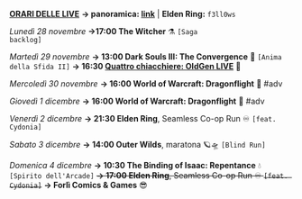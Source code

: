 <b><u>ORARI DELLE LIVE</u></b>
<b>→ panoramica: <a href="https://trello.com/b/iKwdSGf3/sabaku">link</a></b> | <b>Elden Ring:</b> <code>f3ll0ws</code>

<i>Lunedì 28 novembre</i>
<b>→17:00 The Witcher</b> ⚗️ <code>[Saga backlog]</code>

<i>Martedì 29 novembre</i>
<b>→ 13:00 Dark Souls III: The Convergence</b> 🔮 <code>[Anima della Sfida II]</code>
<b>→ 16:30 <a href="https://www.twitch.tv/oldgenproject">Quattro chiacchiere: OldGen LIVE</a></b> 💬

<i>Mercoledì 30 novembre</i>
<b>→ 16:00 World of Warcraft: Dragonflight</b> 🐲 #adv

<i>Giovedì 1 dicembre</i>
<b>→ 16:00 World of Warcraft: Dragonflight</b> 🐲 #adv

<i>Venerdì 2 dicembre</i>
<b>→ 21:30 Elden Ring</b>, Seamless Co-op Run ♾️ <code>[feat. Cydonia]</code>

<i>Sabato 3 dicembre</i>
<b>→ 14:00 Outer Wilds</b>, maratona 🪐🛸 <code>[Blind Run]</code>

<i>Domenica 4 dicembre</i>
<b>→ 10:30 The Binding of Isaac: Repentance</b> 💧 <code>[Spirito dell'Arcade]</code>
<s><b>→ 17:00 Elden Ring</b>, Seamless Co-op Run ♾️ <code>[feat. Cydonia]</code></s>
<b>→ Forlì Comics & Games</b> 😎
